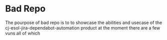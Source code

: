 # Bad Repo

The pourpose of bad repo is to to showcase the abilities and usecase of the cj-esol-jira-dependabot-automation product at the moment there are a few vuns all of which
